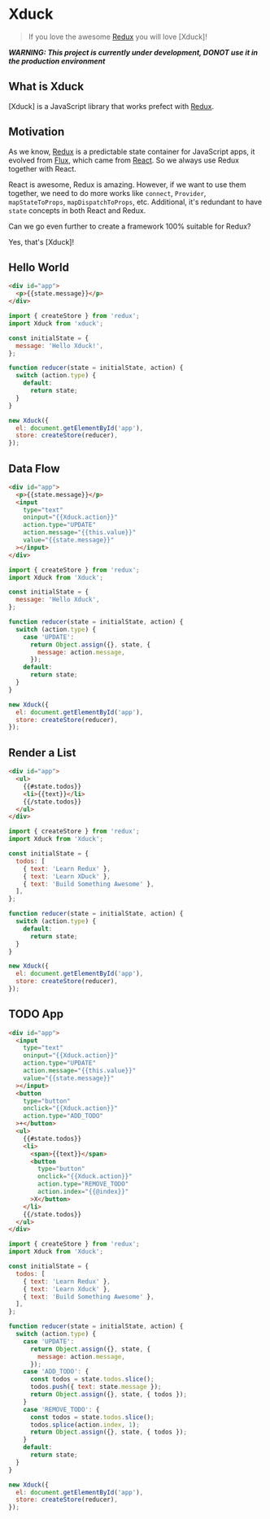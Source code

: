 # Xduck

> If you love the awesome [Redux] you will love [Xduck]!

***WARNING: This project is currently under development, DONOT use it in the production environment***

## What is Xduck

[Xduck] is a JavaScript library that works prefect with [Redux].

## Motivation

As we know, [Redux] is a predictable state container for JavaScript apps, it evolved from [Flux], which came from [React]. So we always use Redux together with React.

React is awesome, Redux is amazing. However, if we want to use them together, we need to do more works like `connect`, `Provider`, `mapStateToProps`, `mapDispatchToProps`, etc. Additional, it's redundant to have `state` concepts in both React and Redux.

Can we go even further to create a framework 100% suitable for Redux?

Yes, that's [Xduck]!

## Hello World

```html
<div id="app">
  <p>{{state.message}}</p>
</div>
```

```js
import { createStore } from 'redux';
import Xduck from 'xduck';

const initialState = {
  message: 'Hello Xduck!',
};

function reducer(state = initialState, action) {
  switch (action.type) {
    default:
      return state;
  }
}

new Xduck({
  el: document.getElementById('app'),
  store: createStore(reducer),
});
```

## Data Flow

```html
<div id="app">
  <p>{{state.message}}</p>
  <input
    type="text"
    oninput="{{Xduck.action}}"
    action.type="UPDATE"
    action.message="{{this.value}}"
    value="{{state.message}}"
  ></input>
</div>
```

```js
import { createStore } from 'redux';
import Xduck from 'Xduck';

const initialState = {
  message: 'Hello Xduck',
};

function reducer(state = initialState, action) {
  switch (action.type) {
    case 'UPDATE':
      return Object.assign({}, state, {
        message: action.message,
      });
    default:
      return state;
  }
}

new Xduck({
  el: document.getElementById('app'),
  store: createStore(reducer),
});
```

## Render a List

```html
<div id="app">
  <ul>
    {{#state.todos}}
    <li>{{text}}</li>
    {{/state.todos}}
  </ul>
</div>
```

```js
import { createStore } from 'redux';
import Xduck from 'Xduck';

const initialState = {
  todos: [
    { text: 'Learn Redux' },
    { text: 'Learn XDuck' },
    { text: 'Build Something Awesome' },
  ],
};

function reducer(state = initialState, action) {
  switch (action.type) {
    default:
      return state;
  }
}

new Xduck({
  el: document.getElementById('app'),
  store: createStore(reducer),
});
```

## TODO App

```html
<div id="app">
  <input
    type="text"
    oninput="{{Xduck.action}}"
    action.type="UPDATE"
    action.message="{{this.value}}"
    value="{{state.message}}"
  ></input>
  <button
    type="button"
    onclick="{{Xduck.action}}"
    action.type="ADD_TODO"
  >+</button>
  <ul>
    {{#state.todos}}
    <li>
      <span>{{text}}</span>
      <button
        type="button"
        onclick="{{Xduck.action}}"
        action.type="REMOVE_TODO"
        action.index="{{@index}}"
      >X</button>
    </li>
    {{/state.todos}}
  </ul>
</div>
```

```js
import { createStore } from 'redux';
import Xduck from 'Xduck';

const initialState = {
  todos: [
    { text: 'Learn Redux' },
    { text: 'Learn Xduck' },
    { text: 'Build Something Awesome' },
  ],
};

function reducer(state = initialState, action) {
  switch (action.type) {
    case 'UPDATE':
      return Object.assign({}, state, {
        message: action.message,
      });
    case 'ADD_TODO': {
      const todos = state.todos.slice();
      todos.push({ text: state.message });
      return Object.assign({}, state, { todos });
    }
    case 'REMOVE_TODO': {
      const todos = state.todos.slice();
      todos.splice(action.index, 1);
      return Object.assign({}, state, { todos });
    }
    default:
      return state;
  }
}

new Xduck({
  el: document.getElementById('app'),
  store: createStore(reducer),
});
```

[Redux]: http://redux.js.org/
[React]: https://facebook.github.io/react/index.html
[Flux]: https://facebook.github.io/flux/
